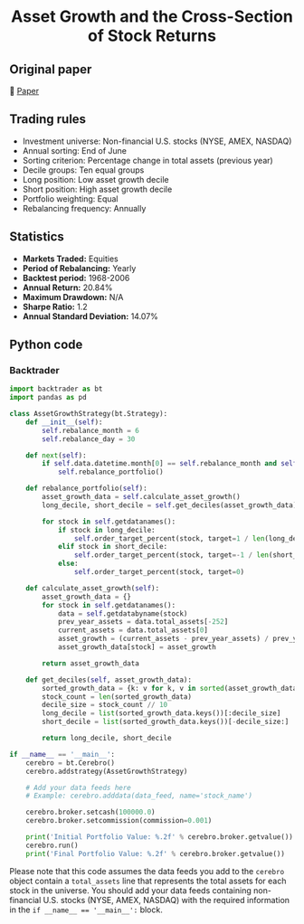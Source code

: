 <div align="center">
  <h1>Asset Growth and the Cross-Section of Stock Returns</h1>
</div>

## Original paper

📕 [Paper](https://papers.ssrn.com/sol3/papers.cfm?abstract_id=760967)

## Trading rules

- Investment universe: Non-financial U.S. stocks (NYSE, AMEX, NASDAQ)
- Annual sorting: End of June
- Sorting criterion: Percentage change in total assets (previous year)
- Decile groups: Ten equal groups
- Long position: Low asset growth decile
- Short position: High asset growth decile
- Portfolio weighting: Equal
- Rebalancing frequency: Annually

## Statistics

- **Markets Traded:** Equities
- **Period of Rebalancing:** Yearly
- **Backtest period:** 1968-2006
- **Annual Return:** 20.84%
- **Maximum Drawdown:** N/A
- **Sharpe Ratio:** 1.2
- **Annual Standard Deviation:** 14.07%

## Python code

### Backtrader

```python
import backtrader as bt
import pandas as pd

class AssetGrowthStrategy(bt.Strategy):
    def __init__(self):
        self.rebalance_month = 6
        self.rebalance_day = 30

    def next(self):
        if self.data.datetime.month[0] == self.rebalance_month and self.data.datetime.day[0] == self.rebalance_day:
            self.rebalance_portfolio()

    def rebalance_portfolio(self):
        asset_growth_data = self.calculate_asset_growth()
        long_decile, short_decile = self.get_deciles(asset_growth_data)

        for stock in self.getdatanames():
            if stock in long_decile:
                self.order_target_percent(stock, target=1 / len(long_decile))
            elif stock in short_decile:
                self.order_target_percent(stock, target=-1 / len(short_decile))
            else:
                self.order_target_percent(stock, target=0)

    def calculate_asset_growth(self):
        asset_growth_data = {}
        for stock in self.getdatanames():
            data = self.getdatabyname(stock)
            prev_year_assets = data.total_assets[-252]
            current_assets = data.total_assets[0]
            asset_growth = (current_assets - prev_year_assets) / prev_year_assets
            asset_growth_data[stock] = asset_growth

        return asset_growth_data

    def get_deciles(self, asset_growth_data):
        sorted_growth_data = {k: v for k, v in sorted(asset_growth_data.items(), key=lambda item: item[1])}
        stock_count = len(sorted_growth_data)
        decile_size = stock_count // 10
        long_decile = list(sorted_growth_data.keys())[:decile_size]
        short_decile = list(sorted_growth_data.keys())[-decile_size:]

        return long_decile, short_decile

if __name__ == '__main__':
    cerebro = bt.Cerebro()
    cerebro.addstrategy(AssetGrowthStrategy)

    # Add your data feeds here
    # Example: cerebro.adddata(data_feed, name='stock_name')

    cerebro.broker.setcash(100000.0)
    cerebro.broker.setcommission(commission=0.001)

    print('Initial Portfolio Value: %.2f' % cerebro.broker.getvalue())
    cerebro.run()
    print('Final Portfolio Value: %.2f' % cerebro.broker.getvalue())
```

Please note that this code assumes the data feeds you add to the `cerebro` object contain a `total_assets` line that represents the total assets for each stock in the universe. You should add your data feeds containing non-financial U.S. stocks (NYSE, AMEX, NASDAQ) with the required information in the `if __name__ == '__main__':` block.